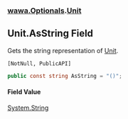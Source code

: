 ### [wawa.Optionals](wawa.Optionals.md 'wawa.Optionals').[Unit](Unit.md 'wawa.Optionals.Unit')

## Unit.AsString Field

Gets the string representation of [Unit](Unit.md 'wawa.Optionals.Unit').<p/>`[NotNull, PublicAPI]`

```csharp
public const string AsString = "()";
```

#### Field Value
[System.String](https://docs.microsoft.com/en-us/dotnet/api/System.String 'System.String')